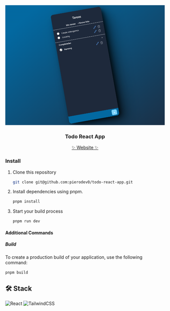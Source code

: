 <div align="center">
    <a href="https://todo-react-app-iota-seven.vercel.app/">
    <img src="./assets/636shots_so.png" /> 
    </a>
  <h3>
    <strong>Todo React App</strong>
  </h3>
  <a href="https://todo-react-app-iota-seven.vercel.app/">
        ✨ Website ✨
    </a>
</div>





### Install

1. Clone this repository

    ```sh
   git clone git@github.com:pierodev0/todo-react-app.git
   ```

2. Install dependencies using pnpm.

   ```sh
   pnpm install
   ```

3. Start your build process
   ```sh
   pnpm run dev
   ```

#### Additional Commands

##### Build

To create a production build of your application, use the following command:

```
pnpm build
```
## 🛠️ Stack
![React](https://img.shields.io/badge/react-%2320232a.svg?style=for-the-badge&logo=react&logoColor=%2361DAFB) 
![TailwindCSS](https://img.shields.io/badge/tailwindcss-%2338B2AC.svg?style=for-the-badge&logo=tailwind-css&logoColor=white)
